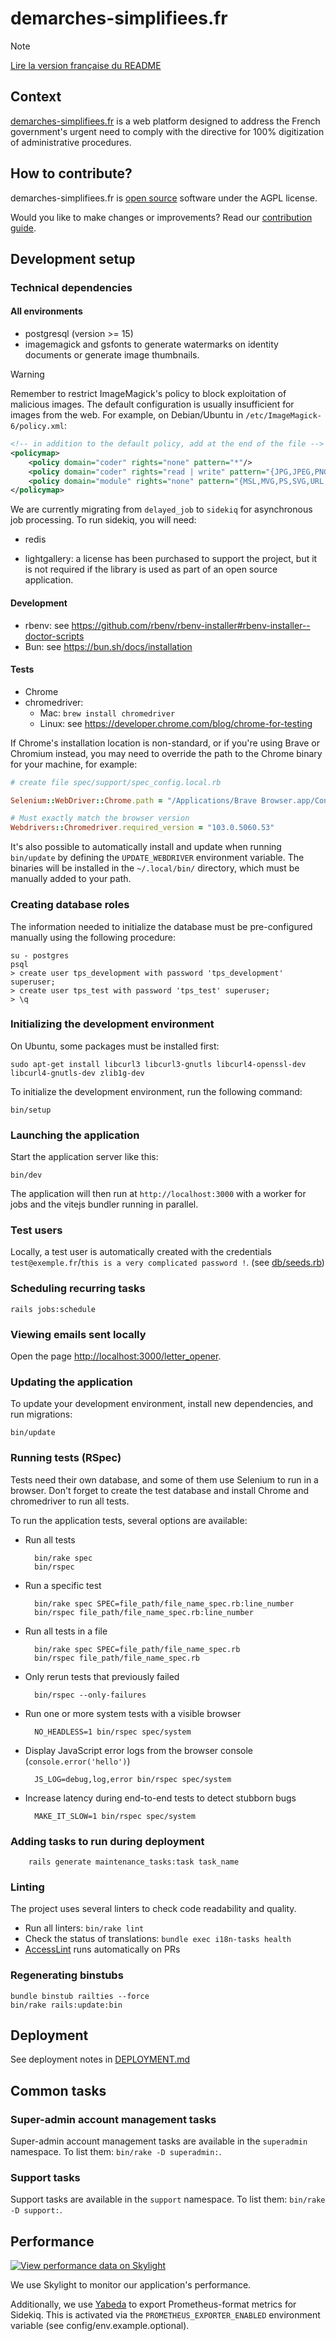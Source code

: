 # demarches-simplifiees.fr

> [!NOTE]
> [Lire la version française du README](README.fr.md)

## Context

[demarches-simplifiees.fr](https://www.demarches-simplifiees.fr) is a web platform designed to address the French government's urgent need to comply with the directive for 100% digitization of administrative procedures.

## How to contribute?

demarches-simplifiees.fr is [open source](https://en.wikipedia.org/wiki/Open-source_software) software under the AGPL license.

Would you like to make changes or improvements? Read our [contribution guide](CONTRIBUTING.md).

## Development setup

### Technical dependencies

#### All environments

- postgresql (version >= 15)
- imagemagick and gsfonts to generate watermarks on identity documents or generate image thumbnails.

> [!WARNING]
> Remember to restrict ImageMagick's policy to block exploitation of malicious images.
> The default configuration is usually insufficient for images from the web.
> For example, on Debian/Ubuntu in `/etc/ImageMagick-6/policy.xml`:

```xml
<!-- in addition to the default policy, add at the end of the file -->
<policymap>
    <policy domain="coder" rights="none" pattern="*"/>
    <policy domain="coder" rights="read | write" pattern="{JPG,JPEG,PNG,JSON}"/>
    <policy domain="module" rights="none" pattern="{MSL,MVG,PS,SVG,URL,XPS}"/>
</policymap>
```

We are currently migrating from `delayed_job` to `sidekiq` for asynchronous job processing.
To run sidekiq, you will need:

- redis

- lightgallery: a license has been purchased to support the project, but it is not required if the library is used as part of an open source application.

#### Development

- rbenv: see https://github.com/rbenv/rbenv-installer#rbenv-installer--doctor-scripts
- Bun: see https://bun.sh/docs/installation

#### Tests

- Chrome
- chromedriver:
  - Mac: `brew install chromedriver`
  - Linux: see https://developer.chrome.com/blog/chrome-for-testing

If Chrome's installation location is non-standard, or if you're using Brave or Chromium instead,
you may need to override the path to the Chrome binary for your machine, for example:

```ruby
# create file spec/support/spec_config.local.rb

Selenium::WebDriver::Chrome.path = "/Applications/Brave Browser.app/Contents/MacOS/Brave Browser"

# Must exactly match the browser version
Webdrivers::Chromedriver.required_version = "103.0.5060.53"
```

It's also possible to automatically install and update when running `bin/update` by defining the `UPDATE_WEBDRIVER` environment variable. The binaries will be installed in the `~/.local/bin/` directory, which must be manually added to your path.

### Creating database roles

The information needed to initialize the database must be pre-configured manually using the following procedure:

    su - postgres
    psql
    > create user tps_development with password 'tps_development' superuser;
    > create user tps_test with password 'tps_test' superuser;
    > \q

### Initializing the development environment

On Ubuntu, some packages must be installed first:

    sudo apt-get install libcurl3 libcurl3-gnutls libcurl4-openssl-dev libcurl4-gnutls-dev zlib1g-dev

To initialize the development environment, run the following command:

    bin/setup

### Launching the application

Start the application server like this:

    bin/dev

The application will then run at `http://localhost:3000` with a worker for jobs and the vitejs bundler running in parallel.

### Test users

Locally, a test user is automatically created with the credentials `test@exemple.fr`/`this is a very complicated password !`. (see [db/seeds.rb](https://github.com/betagouv/demarches-simplifiees.fr/blob/dev/db/seeds.rb))

### Scheduling recurring tasks

    rails jobs:schedule

### Viewing emails sent locally

Open the page [http://localhost:3000/letter_opener](http://localhost:3000/letter_opener).

### Updating the application

To update your development environment, install new dependencies, and run migrations:

    bin/update

### Running tests (RSpec)

Tests need their own database, and some of them use Selenium to run in a browser. Don't forget to create the test database and install Chrome and chromedriver to run all tests.

To run the application tests, several options are available:

- Run all tests

        bin/rake spec
        bin/rspec

- Run a specific test

        bin/rake spec SPEC=file_path/file_name_spec.rb:line_number
        bin/rspec file_path/file_name_spec.rb:line_number

- Run all tests in a file

        bin/rake spec SPEC=file_path/file_name_spec.rb
        bin/rspec file_path/file_name_spec.rb

- Only rerun tests that previously failed

        bin/rspec --only-failures

- Run one or more system tests with a visible browser

        NO_HEADLESS=1 bin/rspec spec/system

- Display JavaScript error logs from the browser console (`console.error('hello')`)

        JS_LOG=debug,log,error bin/rspec spec/system

- Increase latency during end-to-end tests to detect stubborn bugs

        MAKE_IT_SLOW=1 bin/rspec spec/system

### Adding tasks to run during deployment

        rails generate maintenance_tasks:task task_name

### Linting

The project uses several linters to check code readability and quality.

- Run all linters: `bin/rake lint`
- Check the status of translations: `bundle exec i18n-tasks health`
- [AccessLint](http://accesslint.com/) runs automatically on PRs

### Regenerating binstubs

    bundle binstub railties --force
    bin/rake rails:update:bin

## Deployment

See deployment notes in [DEPLOYMENT.md](doc/DEPLOYMENT.md)

## Common tasks

### Super-admin account management tasks

Super-admin account management tasks are available in the `superadmin` namespace.
To list them: `bin/rake -D superadmin:`.

### Support tasks

Support tasks are available in the `support` namespace.
To list them: `bin/rake -D support:`.

## Performance

[![View performance data on Skylight](https://badges.skylight.io/status/zAvWTaqO0mu1.svg)](https://oss.skylight.io/app/applications/zAvWTaqO0mu1)

We use Skylight to monitor our application's performance.

Additionally, we use [Yabeda](https://github.com/yabeda-rb/yabeda) to export Prometheus-format metrics for Sidekiq. This is activated via the `PROMETHEUS_EXPORTER_ENABLED` environment variable (see config/env.example.optional).
